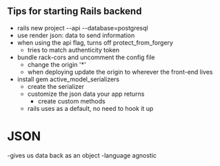 ## Tips for starting Rails backend
- rails new project --api --database=postgresql
- use render json: data to send information
- when using the api flag, turns off protect_from_forgery
  - tries to match authenticity token
- bundle rack-cors and uncomment the config file
  - change the origin '*'
  - when deploying update the origin to wherever the front-end lives
- install gem active_model_serializers
  - create the serializer
  - customize the json data your app returns
    - create custom methods
  - rails uses as a default, no need to hook it up

# JSON
  -gives us data back as an object
  -language agnostic
